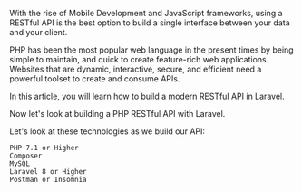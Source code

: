 With the rise of Mobile Development and JavaScript frameworks, using a RESTful API is the best option to build a single interface between your data and your client.

PHP has been the most popular web language in the present times by being simple to maintain, and quick to create feature-rich web applications. Websites that are dynamic, interactive, secure, and efficient need a powerful toolset to create and consume APIs.

In this article, you will learn how to build a modern RESTful API in Laravel.

Now let's look at building a PHP RESTful API with Laravel.

Let's look at these technologies as we build our API:

    PHP 7.1 or Higher
    Composer
    MySQL
    Laravel 8 or Higher
    Postman or Insomnia
